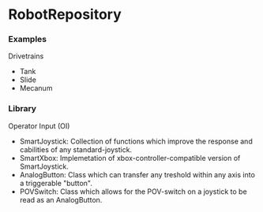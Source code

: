# RobotRepository

### Examples
Drivetrains
- Tank
- Slide
- Mecanum

### Library
Operator Input (OI)
- SmartJoystick: Collection of functions which improve the response and cabilities of any standard-joystick.
- SmartXbox: Implemetation of xbox-controller-compatible version of SmartJoystick.
- AnalogButton: Class which can transfer any treshold within any axis into a triggerable "button".
- POVSwitch: Class which allows for the POV-switch on a joystick to be read as an AnalogButton.
